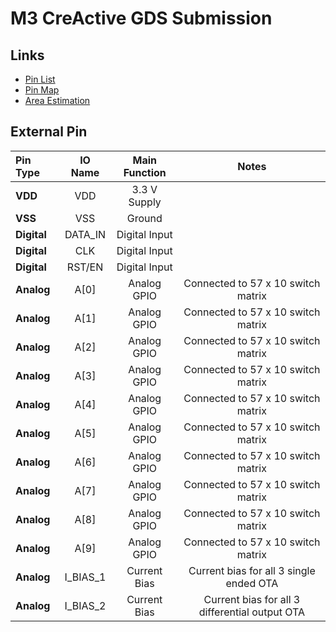 # M3 CreActive GDS Submission

## Links
- [Pin List](https://docs.google.com/spreadsheets/d/1_3lQBcbkPWE0qjfvSXVyYYxNycXKxWRLHg75SAif4VQ/edit?gid=530173844#gid=530173844)
- [Pin Map]()
- [Area Estimation](https://github.com/assaify/creactive-chipathon-2025/blob/main/docs/layout/README.md)

## External Pin

| Pin Type | IO Name | Main Function | Notes |
| :--- | :---: | :---: | :---: |
| **VDD** | VDD | 3.3 V Supply | |
| **VSS** | VSS | Ground | |
| **Digital** | DATA_IN | Digital Input| |
| **Digital** | CLK | Digital Input| |
| **Digital** | RST/EN | Digital Input| |
| **Analog** | A[0] | Analog GPIO| Connected to 57 x 10 switch matrix |
| **Analog** | A[1] | Analog GPIO| Connected to 57 x 10 switch matrix |
| **Analog** | A[2] | Analog GPIO| Connected to 57 x 10 switch matrix |
| **Analog** | A[3] | Analog GPIO| Connected to 57 x 10 switch matrix |
| **Analog** | A[4] | Analog GPIO| Connected to 57 x 10 switch matrix |
| **Analog** | A[5] | Analog GPIO| Connected to 57 x 10 switch matrix |
| **Analog** | A[6] | Analog GPIO| Connected to 57 x 10 switch matrix |
| **Analog** | A[7] | Analog GPIO| Connected to 57 x 10 switch matrix |
| **Analog** | A[8] | Analog GPIO| Connected to 57 x 10 switch matrix |
| **Analog** | A[9] | Analog GPIO| Connected to 57 x 10 switch matrix |
| **Analog** | I_BIAS_1 | Current Bias| Current bias for all 3 single ended OTA |
| **Analog** | I_BIAS_2 | Current Bias| Current bias for all 3 differential output OTA |


